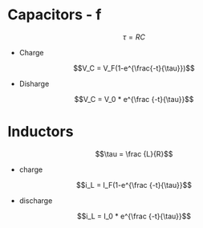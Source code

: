 # Capacitors - f

$$\tau = RC$$

* Charge

$$V_C = V_F(1-e^{\frac{-t}{\tau}})$$

* Disharge

$$V_C = V_0 * e^{\frac {-t}{\tau}}$$

# Inductors

$$\tau = \frac {L}{R}$$

* charge

$$i_L = I_F(1-e^{\frac {-t}{\tau}}$$

* discharge

$$i_L = I_0 * e^{\frac {-t}{\tau}}$$
